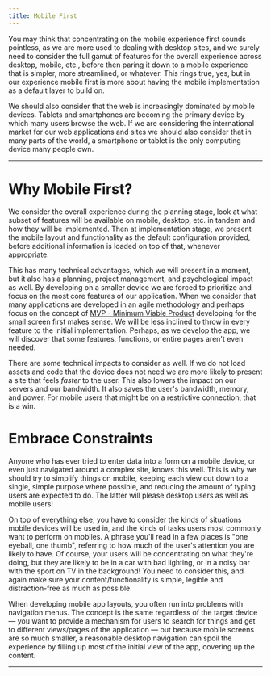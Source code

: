 ```yaml
---
title: Mobile First
---
```


You may think that concentrating on the mobile experience first sounds
pointless, as we are more used to dealing with desktop sites, and we surely need
to consider the full gamut of features for the overall experience across
desktop, mobile, etc., before then paring it down to a mobile experience that is
simpler, more streamlined, or whatever. This rings true, yes, but in our
experience mobile first is more about having the mobile implementation as a
default layer to build on.

We should also consider that the web is increasingly dominated by mobile
devices. Tablets and smartphones are becoming the primary device by which many
users browse the web. If we are considering the international market for our web
applications and sites we should also consider that in many parts of the world,
a smartphone or tablet is the only computing device many people own.

---

# Why Mobile First?

We consider the overall experience during the planning stage, look at what
subset of features will be available on mobile, desktop, etc. in tandem and how
they will be implemented. Then at implementation stage, we present the mobile
layout and functionality as the default configuration provided, before
additional information is loaded on top of that, whenever appropriate.

This has many technical advantages, which we will present in a moment, but it
also has a planning, project management, and psychological impact as well. By
developing on a smaller device we are forced to prioritize and focus on the most
core features of our application. When we consider that many applications are
developed in an agile methodology and perhaps focus on the concept of
[MVP - Minimum Viable Product](https://www.agilealliance.org/glossary/mvp/)
developing for the small screen first makes sense. We will be less inclined to
throw in every feature to the initial implementation. Perhaps, as we develop the
app, we will discover that some features, functions, or entire pages aren't even
needed.

There are some technical impacts to consider as well. If we do not load assets
and code that the device does not need we are more likely to present a site that
feels _faster_ to the user. This also lowers the impact on our servers and our
bandwidth. It also saves the user's bandwidth, memory, and power. For mobile
users that might be on a restrictive connection, that is a win.

# Embrace Constraints

Anyone who has ever tried to enter data into a form on a mobile device, or even
just navigated around a complex site, knows this well. This is why we should try
to simplify things on mobile, keeping each view cut down to a single, simple
purpose where possible, and reducing the amount of typing users are expected to
do. The latter will please desktop users as well as mobile users!

On top of everything else, you have to consider the kinds of situations mobile
devices will be used in, and the kinds of tasks users most commonly want to
perform on mobiles. A phrase you'll read in a few places is "one eyeball, one
thumb", referring to how much of the user's attention you are likely to have. Of
course, your users will be concentrating on what they're doing, but they are
likely to be in a car with bad lighting, or in a noisy bar with the sport on TV
in the background! You need to consider this, and again make sure your
content/functionality is simple, legible and distraction-free as much as
possible.

When developing mobile app layouts, you often run into problems with navigation
menus. The concept is the same regardless of the target device — you want to
provide a mechanism for users to search for things and get to different
views/pages of the application — but because mobile screens are so much smaller,
a reasonable desktop navigation can spoil the experience by filling up most of
the initial view of the app, covering up the content.

---
